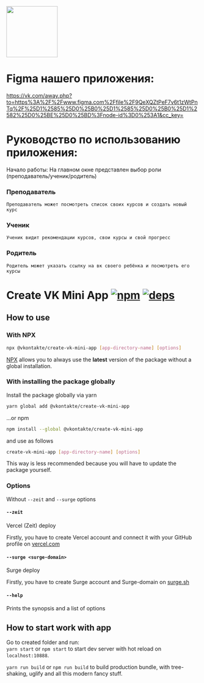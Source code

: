 [<img width="134" src="https://vk.com/images/apps/mini_apps/vk_mini_apps_logo.svg">](https://vk.com/services)

# Figma нашего приложения:
https://vk.com/away.php?to=https%3A%2F%2Fwww.figma.com%2Ffile%2F9QeXQZtPeF7v6t1zWtPnTq%2F%25D1%2585%25D0%25B0%25D1%2585%25D0%25B0%25D1%2582%25D0%25BE%25D0%25BD%3Fnode-id%3D0%253A1&cc_key=

# Руководство по использованию приложения:
Начало работы: На главном окне представлен выбор роли (преподаватель/ученик/родитель)

### Преподаватель
    Преподаватель может посмотреть список своих курсов и создать новый курс

### Ученик
    Ученик видит рекомендации курсов, свои курсы и свой прогресс

### Родитель
    Родитель может указать ссылку на вк своего ребёнка и посмотреть его курсы 
    
    
    
    
    
    








# Create VK Mini App [![npm][npm]][npm-url] [![deps][deps]][deps-url]

## How to use

### With NPX

```bash
npx @vkontakte/create-vk-mini-app [app-directory-name] [options]
```
[NPX](https://github.com/npm/npx) allows you to always use the **latest** version of the package without a global installation.

### With installing the package globally
Install the package globally via yarn
```bash
yarn global add @vkontakte/create-vk-mini-app
```
...or npm
```bash
npm install --global @vkontakte/create-vk-mini-app
```

and use as follows

```bash
create-vk-mini-app [app-directory-name] [options]
```

This way is less recommended because you will have to update the package yourself.

### Options
Without `--zeit` and `--surge` options 

#### `--zeit`
Vercel (Zeit) deploy

Firstly, you have to create Vercel account and connect it with your GitHub profile on [vercel.com](https://vercel.com)

#### `--surge <surge-domain>`
Surge deploy

Firstly, you have to create Surge account and Surge-domain on [surge.sh](https://surge.sh)

#### `--help`
Prints the synopsis and a list of options

## How to start work with app

Go to created folder and run:  
`yarn start` or  `npm start` to start dev server with hot reload on `localhost:10888`.

`yarn run build` or `npm run build` to build production bundle, with tree-shaking, uglify and all this modern fancy stuff.

[npm]: https://img.shields.io/npm/v/@vkontakte/create-vk-mini-app.svg
[npm-url]: https://npmjs.com/package/@vkontakte/create-vk-mini-app

[deps]: https://img.shields.io/david/vkcom/create-vk-mini-app.svg
[deps-url]: https://david-dm.org/vkcom/create-vk-mini-app
